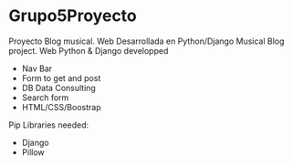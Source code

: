 # Grupo5Proyecto

Proyecto Blog musical. Web Desarrollada en Python/Django
Musical Blog project. Web Python & Django developped


  -   Nav Bar
  -   Form to get and post
  -   DB Data Consulting
  -   Search form
  -   HTML/CSS/Boostrap


Pip Libraries needed:
- Django
- Pillow
